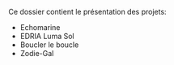 Ce dossier contient le présentation des projets:
* Echomarine
* EDRIA Luma Sol 
* Boucler le boucle
* Zodie-Gal

